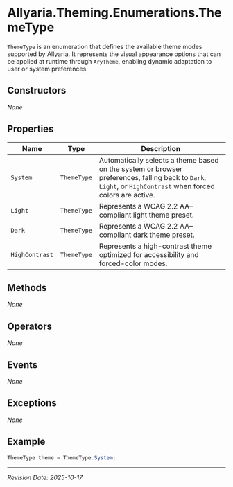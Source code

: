 ﻿# Allyaria.Theming.Enumerations.ThemeType

`ThemeType` is an enumeration that defines the available theme modes supported by Allyaria. It represents the visual
appearance options that can be applied at runtime through `AryTheme`, enabling dynamic adaptation to user or system
preferences.

## Constructors

*None*

## Properties

| Name           | Type        | Description                                                                                                                                                 |
|----------------|-------------|-------------------------------------------------------------------------------------------------------------------------------------------------------------|
| `System`       | `ThemeType` | Automatically selects a theme based on the system or browser preferences, falling back to `Dark`, `Light`, or `HighContrast` when forced colors are active. |
| `Light`        | `ThemeType` | Represents a WCAG 2.2 AA–compliant light theme preset.                                                                                                      |
| `Dark`         | `ThemeType` | Represents a WCAG 2.2 AA–compliant dark theme preset.                                                                                                       |
| `HighContrast` | `ThemeType` | Represents a high-contrast theme optimized for accessibility and forced-color modes.                                                                        |

## Methods

*None*

## Operators

*None*

## Events

*None*

## Exceptions

*None*

## Example

```csharp
ThemeType theme = ThemeType.System;
```

---

*Revision Date: 2025-10-17*
